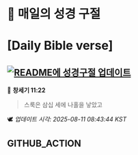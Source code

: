 # 🙏 매일의 성경 구절
# [Daily Bible verse]
## [![README에 성경구절 업데이트](https://github.com/DONGSUKA/first_test/actions/workflows/update-readme-bible.yml/badge.svg)](https://github.com/DONGSUKA/first_test/actions/workflows/update-readme-bible.yml)
<!-- START_BIBLE_VERSE -->
📖 **창세기 11:22**
> 스룩은 삼십 세에 나홀을 낳았고

🕊️ _업데이트 시각: 2025-08-11 08:43:44 KST_
  <!-- END_BIBLE_VERSE -->
## GITHUB_ACTION
